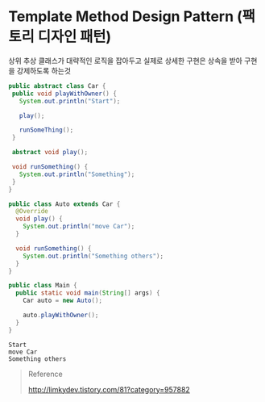 # Template Method Design Pattern (팩토리 디자인 패턴)

상위 추상 클래스가 대략적인 로직을 잡아두고 실제로 상세한 구현은 상속을 받아 구현을 강제하도록 하는것

```java
public abstract class Car {
 public void playWithOwner() {
   System.out.println("Start");

   play();

   runSomeThing();
 } 

 abstract void play();

 void runSomething() {
   System.out.println("Something");
 }
}
```

```java
public class Auto extends Car {
  @Override
  void play() {
    System.out.println("move Car");
  }

  void runSomething() {
    System.out.println("Something others");
  }  
}
```

```java
public class Main {
  public static void main(String[] args) {
    Car auto = new Auto();

    auto.playWithOwner();
  }
}
```

```log
Start 
move Car
Something others
```

> Reference
>
> http://limkydev.tistory.com/81?category=957882